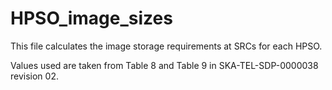 # HPSO_image_sizes

This file calculates the image storage requirements at SRCs for each HPSO. 

Values used are taken from Table 8 and Table 9 in SKA-TEL-SDP-0000038 revision 02.
